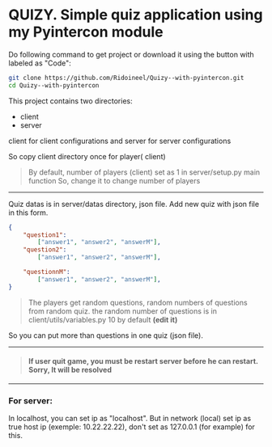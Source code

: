 # QUIZY. Simple quiz application using my Pyintercon module

Do following command to get project or download it using the button with labeled as "Code":

```bash
git clone https://github.com/Ridoineel/Quizy--with-pyintercon.git
cd Quizy--with-pyintercon

```

This project contains two directories:
* client
* server

client for client configurations and server for server configurations

So copy client directory once for player( client)

> By default, number of players (client) set as 1 in server/setup.py main function
> So, change it to change number of players
___

Quiz datas is in server/datas directory, json file.
Add new quiz with json file in this form.

```json
{
	"question1":
		["answer1", "answer2", "answerM"],
	"question2":
		["answer1", "answer2", "answerM"],

	"questionnM":
		["answer1", "answer2", "answerM"],
}
```

> The players get random questions, random numbers of questions from random quiz.
the random number of questions is in client/utils/variables.py 10 by default **(edit it)**

So you can put more than questions in one quiz (json file).

___

> #### If user quit game, you must be restart server before he can restart. Sorry, It will be resolved
___

### For server:

In localhost, you can set ip as "localhost".
But in network (local) set ip as true host ip (exemple: 10.22.22.22), don't set as 127.0.0.1 (for example) for this.
